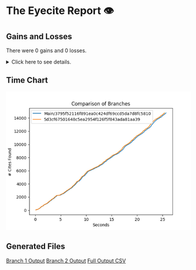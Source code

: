 # The Eyecite Report :eye:



Gains and Losses
---------
There were 0 gains and 0 losses.

<details>
<summary>Click here to see details.</summary>

|     id     |  Gain  |  Loss  |
| ---------- | ------ | ------ |


</details>



Time Chart
---------

![image](https://raw.githubusercontent.com/freelawproject/eyecite/artifacts/189/results/chart.png)


Generated Files
---------

[Branch 1 Output](https://raw.githubusercontent.com/freelawproject/eyecite/artifacts/189/results/3795f52116f891ea0c424df69ccd5da7d8fc5810.json)
[Branch 2 Output](https://raw.githubusercontent.com/freelawproject/eyecite/artifacts/189/results/5d3cf67501648c5ea2954f126f5f843ada81aa39.json)
[Full Output CSV ](https://raw.githubusercontent.com/freelawproject/eyecite/artifacts/189/results/output.csv)
